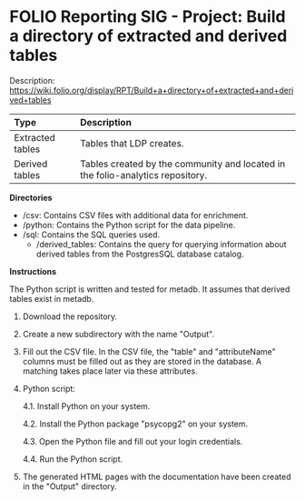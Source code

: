 # FOLIO Reporting SIG - Project: Build a directory of extracted and derived tables

Description:
https://wiki.folio.org/display/RPT/Build+a+directory+of+extracted+and+derived+tables

| Type | Description |
|:-----|:------------|
| Extracted tables | Tables that LDP creates. |
| Derived tables | Tables created by the community and located in the folio-analytics repository. |

**Directories**
* /csv: Contains CSV files with additional data for enrichment.
* /python: Contains the Python script for the data pipeline.
* /sql: Contains the SQL queries used.
  *  /derived_tables: Contains the query for querying information about derived tables from the PostgresSQL database catalog.

**Instructions**

The Python script is written and tested for metadb. It assumes that derived tables exist in metadb.

1. Download the repository.
2. Create a new subdirectory with the name "Output".
3. Fill out the CSV file. In the CSV file, the "table" and "attributeName" columns must be filled out as they are stored in the database. A matching takes place later via these attributes.
4. Python script:
   
   4.1. Install Python on your system.
   
   4.2. Install the Python package "psycopg2" on your system.
   
   4.3. Open the Python file and fill out your login credentials.
   
   4.4. Run the Python script.

5. The generated HTML pages with the documentation have been created in the "Output" directory.
